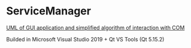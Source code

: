 # ServiceManager

[UML of GUI application and simplified algorithm of interaction with COM](https://github.com/whoisvaska/ServiceManager/blob/master/uml_and_algorithm.pdf)

Builded in Microsoft Visual Studio 2019 + Qt VS Tools (Qt 5.15.2)
  
